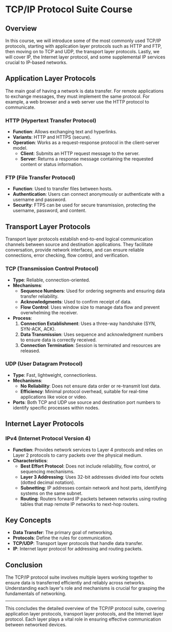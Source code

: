 # TCP/IP Protocol Suite Course

## Overview
In this course, we will introduce some of the most commonly used TCP/IP protocols, starting with application layer protocols such as HTTP and FTP, then moving on to TCP and UDP, the transport layer protocols. Lastly, we will cover IP, the Internet layer protocol, and some supplemental IP services crucial to IP-based networks.

## Application Layer Protocols
The main goal of having a network is data transfer. For remote applications to exchange messages, they must implement the same protocol. For example, a web browser and a web server use the HTTP protocol to communicate.

### HTTP (Hypertext Transfer Protocol)
- **Function**: Allows exchanging text and hyperlinks.
- **Variants**: HTTP and HTTPS (secure).
- **Operation**: Works as a request-response protocol in the client-server model.
  - **Client**: Submits an HTTP request message to the server.
  - **Server**: Returns a response message containing the requested content or status information.

### FTP (File Transfer Protocol)
- **Function**: Used to transfer files between hosts.
- **Authentication**: Users can connect anonymously or authenticate with a username and password.
- **Security**: FTPS can be used for secure transmission, protecting the username, password, and content.

## Transport Layer Protocols
Transport layer protocols establish end-to-end logical communication channels between source and destination applications. They facilitate conversation, provide network interfaces, and can ensure reliable connections, error checking, flow control, and verification.

### TCP (Transmission Control Protocol)
- **Type**: Reliable, connection-oriented.
- **Mechanisms**:
  - **Sequence Numbers**: Used for ordering segments and ensuring data transfer reliability.
  - **Acknowledgments**: Used to confirm receipt of data.
  - **Flow Control**: Uses window size to manage data flow and prevent overwhelming the receiver.
- **Process**:
  1. **Connection Establishment**: Uses a three-way handshake (SYN, SYN-ACK, ACK).
  2. **Data Transmission**: Uses sequence and acknowledgment numbers to ensure data is correctly received.
  3. **Connection Termination**: Session is terminated and resources are released.

### UDP (User Datagram Protocol)
- **Type**: Fast, lightweight, connectionless.
- **Mechanisms**:
  - **No Reliability**: Does not ensure data order or re-transmit lost data.
  - **Efficiency**: Minimal protocol overhead, suitable for real-time applications like voice or video.
- **Ports**: Both TCP and UDP use source and destination port numbers to identify specific processes within nodes.

## Internet Layer Protocols
### IPv4 (Internet Protocol Version 4)
- **Function**: Provides network services to Layer 4 protocols and relies on Layer 2 protocols to carry packets over the physical medium.
- **Characteristics**: 
  - **Best Effort Protocol**: Does not include reliability, flow control, or sequencing mechanisms.
  - **Layer 3 Addressing**: Uses 32-bit addresses divided into four octets (dotted decimal notation).
  - **Subnetting**: IP addresses contain network and host parts, identifying systems on the same subnet.
  - **Routing**: Routers forward IP packets between networks using routing tables that map remote IP networks to next-hop routers.

## Key Concepts
- **Data Transfer**: The primary goal of networking.
- **Protocols**: Define the rules for communication.
- **TCP/UDP**: Transport layer protocols that handle data transfer.
- **IP**: Internet layer protocol for addressing and routing packets.

## Conclusion
The TCP/IP protocol suite involves multiple layers working together to ensure data is transferred efficiently and reliably across networks. Understanding each layer's role and mechanisms is crucial for grasping the fundamentals of networking.

---

This concludes the detailed overview of the TCP/IP protocol suite, covering application layer protocols, transport layer protocols, and the Internet layer protocol. Each layer plays a vital role in ensuring effective communication between networked devices.
